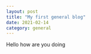 ```yaml
---
layout: post
title: "My first general blog"
date: 2021-02-14
category: general
---
```



Hello how are you doing